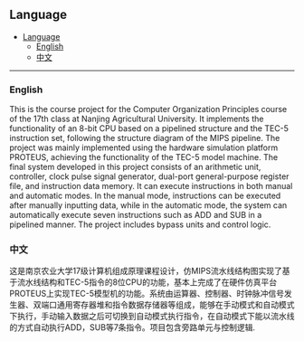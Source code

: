 ## Language

- [Language](#language)
  - [English](#english)
  - [中文](#中文)

---

### English

This is the course project for the Computer Organization Principles course of the 17th class at Nanjing Agricultural University. It implements the functionality of an 8-bit CPU based on a pipelined structure and the TEC-5 instruction set, following the structure diagram of the MIPS pipeline. The project was mainly implemented using the hardware simulation platform PROTEUS, achieving the functionality of the TEC-5 model machine. The final system developed in this project consists of an arithmetic unit, controller, clock pulse signal generator, dual-port general-purpose register file, and instruction data memory. It can execute instructions in both manual and automatic modes. In the manual mode, instructions can be executed after manually inputting data, while in the automatic mode, the system can automatically execute seven instructions such as ADD and SUB in a pipelined manner. The project includes bypass units and control logic.

### 中文

这是南京农业大学17级计算机组成原理课程设计，仿MIPS流水线结构图实现了基于流水线结构和TEC-5指令的8位CPU的功能，基本上完成了在硬件仿真平台PROTEUS上实现TEC-5模型机的功能。系统由运算器、控制器、时钟脉冲信号发生器、双端口通用寄存器堆和指令数据存储器等组成，能够在手动模式和自动模式下执行，手动输入数据之后可切换到自动模式执行指令，在自动模式下能以流水线的方式自动执行ADD，SUB等7条指令。项目包含旁路单元与控制逻辑.

